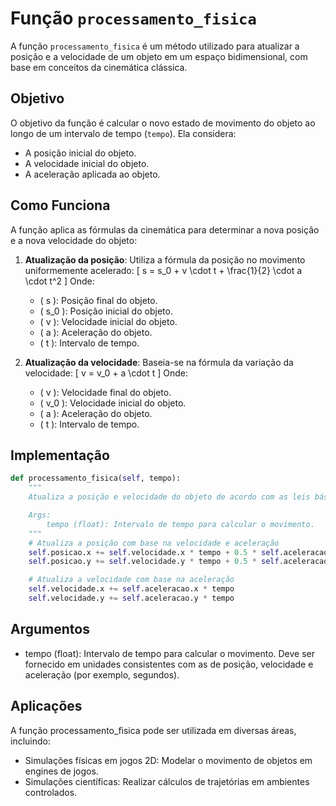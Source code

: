 # Função `processamento_fisica`

A função `processamento_fisica` é um método utilizado para atualizar a posição e a velocidade de um objeto em um espaço bidimensional, com base em conceitos da cinemática clássica.

## Objetivo

O objetivo da função é calcular o novo estado de movimento do objeto ao longo de um intervalo de tempo (`tempo`). Ela considera:

- A posição inicial do objeto.
- A velocidade inicial do objeto.
- A aceleração aplicada ao objeto.

## Como Funciona

A função aplica as fórmulas da cinemática para determinar a nova posição e a nova velocidade do objeto:

1. **Atualização da posição**:
   Utiliza a fórmula da posição no movimento uniformemente acelerado:
   \[
   s = s_0 + v \cdot t + \frac{1}{2} \cdot a \cdot t^2
   \]
   Onde:
   - \( s \): Posição final do objeto.
   - \( s_0 \): Posição inicial do objeto.
   - \( v \): Velocidade inicial do objeto.
   - \( a \): Aceleração do objeto.
   - \( t \): Intervalo de tempo.

2. **Atualização da velocidade**:
   Baseia-se na fórmula da variação da velocidade:
   \[
   v = v_0 + a \cdot t
   \]
   Onde:
   - \( v \): Velocidade final do objeto.
   - \( v_0 \): Velocidade inicial do objeto.
   - \( a \): Aceleração do objeto.
   - \( t \): Intervalo de tempo.

## Implementação

```python
def processamento_fisica(self, tempo):
    """
    Atualiza a posição e velocidade do objeto de acordo com as leis básicas da física.

    Args:
        tempo (float): Intervalo de tempo para calcular o movimento.
    """
    # Atualiza a posição com base na velocidade e aceleração
    self.posicao.x += self.velocidade.x * tempo + 0.5 * self.aceleracao.x * (tempo ** 2)
    self.posicao.y += self.velocidade.y * tempo + 0.5 * self.aceleracao.y * (tempo ** 2)

    # Atualiza a velocidade com base na aceleração
    self.velocidade.x += self.aceleracao.x * tempo
    self.velocidade.y += self.aceleracao.y * tempo
```

## Argumentos
* tempo (float): Intervalo de tempo para calcular o movimento. Deve ser fornecido em unidades consistentes com as de posição, velocidade e aceleração (por exemplo, segundos).

## Aplicações
A função processamento_fisica pode ser utilizada em diversas áreas, incluindo:

* Simulações físicas em jogos 2D: Modelar o movimento de objetos em engines de jogos.
* Simulações científicas: Realizar cálculos de trajetórias em ambientes controlados.
